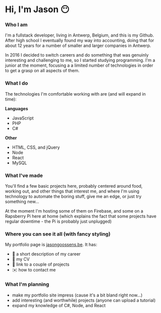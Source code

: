 # Hi, I'm Jason :no_mouth:

### Who I am

I'm a fullstack developer, living in Antwerp, Belgium, and this is my Github.  After high school I eventually found my way into accounting, doing that for about 12 years for a number of smaller and larger companies in Antwerp.

In 2016 I decided to switch careers and do something that was genuinly interesting and challenging to me, so I started studying programming.  I'm a junior at the moment, focusing a a limited number of technologies in order to get a grasp on all aspects of them.

### What I do
The technologies I'm comfortable working with are (and will expand in time):

**Languages**
- JavaScript
- PHP
- C#

**Other**
- HTML, CSS, and jQuery
- Node
- React
- MySQL

### What I've made

You'll find a few basic projects here, probably centered around food, working out, and other things that interest me, and where I'm using technology to automate the boring stuff, give me an edge, or just try something new...

At the moment I'm hosting some of them on Firebase, and some on a Rapsberry Pi here at home (which explains the fact that some projects have regular downtime - the Pi is probably just unplugged)

### Where you can see it all (with fancy styling)

My portfolio page is [jasongoossens.be](https://jasongoossens.be).  It has:
- :book: a short description of my career
- :page_facing_up: my CV
- :wrench: link to a couple of projects
- :envelope: how to contact me

### What I'm planning
- make my portfolio site impress (cause it's a bit bland right now...)
- add interesting (and worthwhile) projects (anyone can upload a tutorial)
- expand my knowledge of C#, Node, and React

<!--
**jasongoossens/jasongoossens** is a ✨ _special_ ✨ repository because its `README.md` (this file) appears on your GitHub profile.

Here are some ideas to get you started:

- 🔭 I’m currently working on ...
- 🌱 I’m currently learning ...
- 👯 I’m looking to collaborate on ...
- 🤔 I’m looking for help with ...
- 💬 Ask me about ...
- 📫 How to reach me: ...
- 😄 Pronouns: ...
- ⚡ Fun fact: ...
-->
